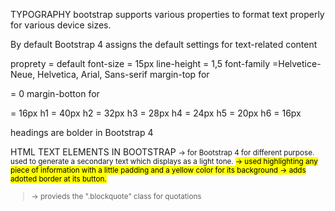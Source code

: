TYPOGRAPHY
bootstrap supports various properties to format text properly for various device sizes.

By default Bootstrap 4 assigns the default settings for text-related content

proprety = default
font-size = 15px
line-height = 1,5
font-family =Helvetice-Neue, Helvetica, Arial, Sans-serif
margin-top for <p> = 0
margin-botton for <p> = 16px
h1 = 40px
h2 = 32px
h3 = 28px
h4 = 24px
h5 = 20px
h6 = 16px

headings are bolder in Bootstrap 4

HTML TEXT ELEMENTS IN BOOTSTRAP
<small> -> for Bootstrap 4 for different purpose. used to generate a secondary text which displays as a light tone.
<mark> -> used highlighting any piece of information with a little padding and a yellow color for its background
<abbr> -> adds adotted border at its button.

<blockquote> -> provieds the ".blockquote" class for quotations
